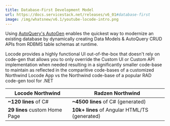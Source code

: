```yaml
---
title: Database-First Development Model
url: https://docs.servicestack.net/releases/v6_01#database-first
image: /img/whatsnew/v6.1/youtube-locode-intro.png
---
```


Using [AutoQuery's AutoGen](https://docs.servicestack.net/autoquery-autogen) enables the quickest way to modernize an existing database by dynamically creating Data Models & AutoQuery CRUD APIs from RDBMS table schemas at runtime.

Locode provides a highly functional UI out-of-the-box that doesn't rely on code-gen that allows you to only override the Custom UI or Custom API implementation when needed resulting in a significantly smaller code-base to maintain as reflected in the comparitive code-bases of a customized
Northwind Locode App vs the Northwind code-base of a popular RAD code-gen tool for .NET

<table>
  <thead>
    <tr>
      <th>Locode Northwind</th>
      <th>Radzen Northwind</th>
    </tr>
  </thead>
  <tbody>
    <tr>
      <td><strong>~120 lines</strong> of C#</td>
      <td><strong>~4500 lines</strong> of C# (generated)</td>
    </tr>
    <tr>
      <td class="pr-2"><strong>29 lines</strong> custom Home Page</td>
      <td><strong>10k+ lines</strong> of Angular HTML/TS (generated)</td>
    </tr>
  </tbody>
</table>
